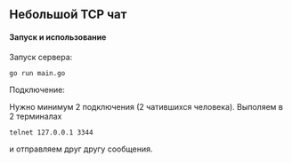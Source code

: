## Небольшой TCP чат

#### Запуск и использование
Запуск сервера:
```
go run main.go
```
Подключение:

Нужно минимум 2 подключения (2 чатившихся человека). Выполяем в 2 терминалах
```
telnet 127.0.0.1 3344
```
и отправляем друг другу сообщения.